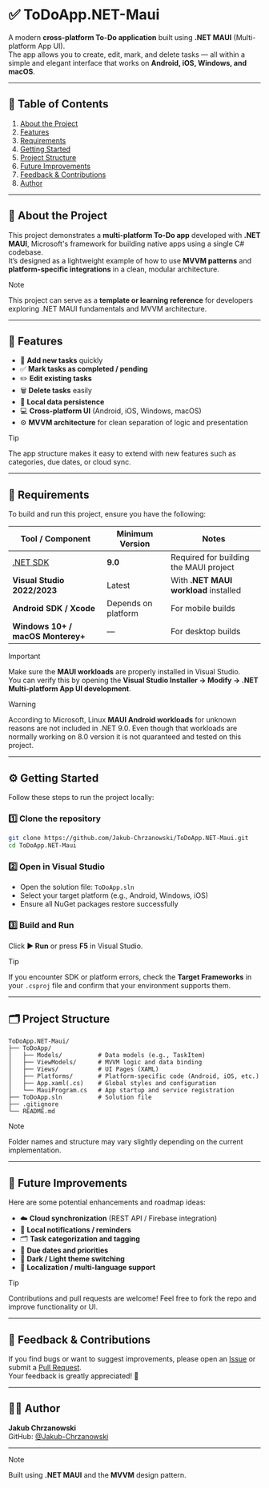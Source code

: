 # ✅ ToDoApp.NET-Maui

A modern **cross-platform To-Do application** built using **.NET MAUI** (Multi-platform App UI).  
The app allows you to create, edit, mark, and delete tasks — all within a simple and elegant interface that works on **Android, iOS, Windows, and macOS**.

---

## 🧭 Table of Contents

1. [About the Project](#about-the-project)  
2. [Features](#features)  
3. [Requirements](#requirements)  
4. [Getting Started](#getting-started)  
5. [Project Structure](#project-structure)  
6. [Future Improvements](#future-improvements)  
7. [Feedback & Contributions](#feedback--contributions)  
8. [Author](#author)

---

## 🧩 About the Project

This project demonstrates a **multi-platform To-Do app** developed with **.NET MAUI**, Microsoft's framework for building native apps using a single C# codebase.  
It’s designed as a lightweight example of how to use **MVVM patterns** and **platform-specific integrations** in a clean, modular architecture.

> [!NOTE]  
> This project can serve as a **template or learning reference** for developers exploring .NET MAUI fundamentals and MVVM architecture.

---

## 🚀 Features

- 📝 **Add new tasks** quickly  
- ✅ **Mark tasks as completed / pending**  
- ✏️ **Edit existing tasks**  
- 🗑️ **Delete tasks** easily  
- 💾 **Local data persistence**  
- 💻 **Cross-platform UI** (Android, iOS, Windows, macOS)  
- ⚙️ **MVVM architecture** for clean separation of logic and presentation  

> [!TIP]  
> The app structure makes it easy to extend with new features such as categories, due dates, or cloud sync.

---

## 🧰 Requirements

To build and run this project, ensure you have the following:

| Tool / Component | Minimum Version | Notes |
|------------------|-----------------|-------|
| [.NET SDK](https://dotnet.microsoft.com/en-us/download) | **9.0** | Required for building the MAUI project |
| **Visual Studio 2022/2023** | Latest | With **.NET MAUI workload** installed |
| **Android SDK / Xcode** | Depends on platform | For mobile builds |
| **Windows 10+ / macOS Monterey+** | — | For desktop builds |

> [!IMPORTANT]  
> Make sure the **MAUI workloads** are properly installed in Visual Studio.  
> You can verify this by opening the **Visual Studio Installer → Modify → .NET Multi-platform App UI development**.

> [!WARNING]
> According to Microsoft, Linux **MAUI Android workloads** for unknown reasons are not included in .NET 9.0. Even though that workloads are normally working on 8.0 version it is not quaranteed and tested on this project.

---

## ⚙️ Getting Started

Follow these steps to run the project locally:

### 1️⃣ Clone the repository

```bash
git clone https://github.com/Jakub-Chrzanowski/ToDoApp.NET-Maui.git
cd ToDoApp.NET-Maui
```

### 2️⃣ Open in Visual Studio

- Open the solution file: `ToDoApp.sln`  
- Select your target platform (e.g., Android, Windows, iOS)  
- Ensure all NuGet packages restore successfully

### 3️⃣ Build and Run

Click **▶ Run** or press **F5** in Visual Studio.

> [!TIP]  
> If you encounter SDK or platform errors, check the **Target Frameworks** in your `.csproj` file and confirm that your environment supports them.

---

## 🗂️ Project Structure

```
ToDoApp.NET-Maui/
├── ToDoApp/
│   ├── Models/          # Data models (e.g., TaskItem)
│   ├── ViewModels/      # MVVM logic and data binding
│   ├── Views/           # UI Pages (XAML)
│   ├── Platforms/       # Platform-specific code (Android, iOS, etc.)
│   ├── App.xaml(.cs)    # Global styles and configuration
│   └── MauiProgram.cs   # App startup and service registration
├── ToDoApp.sln          # Solution file
├── .gitignore
└── README.md
```

> [!NOTE]  
> Folder names and structure may vary slightly depending on the current implementation.

---

## 🔮 Future Improvements

Here are some potential enhancements and roadmap ideas:

- ☁️ **Cloud synchronization** (REST API / Firebase integration)  
- 🔔 **Local notifications / reminders**  
- 🗂️ **Task categorization and tagging**  
- 📅 **Due dates and priorities**  
- 🌙 **Dark / Light theme switching**  
- 🧩 **Localization / multi-language support**

> [!TIP]  
> Contributions and pull requests are welcome! Feel free to fork the repo and improve functionality or UI.

---

## 💬 Feedback & Contributions

If you find bugs or want to suggest improvements, please open an [Issue](../../issues) or submit a [Pull Request](../../pulls).  
Your feedback is greatly appreciated! 🙌

---

## 👨‍💻 Author

**Jakub Chrzanowski**  
GitHub: [@Jakub-Chrzanowski](https://github.com/Jakub-Chrzanowski)

---

> [!NOTE]  
> Built using **.NET MAUI** and the **MVVM** design pattern.
